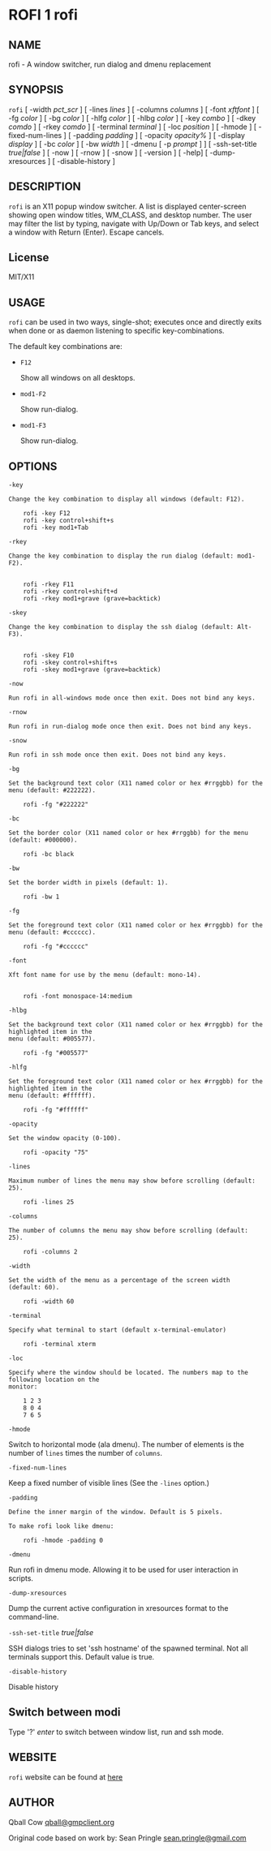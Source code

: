 ROFI 1 rofi
===========

NAME
----

rofi - A window switcher, run dialog and dmenu replacement

SYNOPSIS
--------

`rofi` [ -width *pct_scr* ] [ -lines *lines* ] [ -columns *columns* ] [ -font *xftfont* ] [ -fg *color* ]
[ -bg *color* ] [ -hlfg *color* ] [ -hlbg *color* ] [ -key *combo* ] [ -dkey *comdo* ] [ -rkey *comdo* ]
[ -terminal *terminal* ] [ -loc *position* ] [ -hmode ] [ -fixed-num-lines ] [ -padding *padding* ]
[ -opacity *opacity%* ] [ -display *display* ] [ -bc *color* ] [ -bw *width* ] [ -dmenu [ -p *prompt* ] ]
[ -ssh-set-title *true|false* ] [ -now ] [ -rnow ] [ -snow ] [ -version ] [ -help] [ -dump-xresources ]
[ -disable-history ]

DESCRIPTION
-----------
`rofi` is an X11 popup window switcher. A list is displayed center-screen showing open window titles, WM_CLASS, and desktop number. 
The user may filter the list by typing, navigate with Up/Down or Tab keys, and select a window with Return (Enter). Escape cancels.

License
-------

MIT/X11

USAGE
-----

`rofi` can be used in two ways, single-shot; executes once and directly exits when done or as
daemon listening to specific key-combinations.

The default key combinations are:

* `F12`

   Show all windows on all desktops.

* `mod1-F2`

   Show run-dialog.

* `mod1-F3`

   Show run-dialog.


OPTIONS
-------
`-key`

    Change the key combination to display all windows (default: F12).

        rofi -key F12
        rofi -key control+shift+s
        rofi -key mod1+Tab


`-rkey`

    Change the key combination to display the run dialog (default: mod1-F2).


        rofi -rkey F11
        rofi -rkey control+shift+d
        rofi -rkey mod1+grave (grave=backtick)


`-skey`

    Change the key combination to display the ssh dialog (default: Alt-F3).


        rofi -skey F10
        rofi -skey control+shift+s
        rofi -skey mod1+grave (grave=backtick)


`-now`

    Run rofi in all-windows mode once then exit. Does not bind any keys.

`-rnow`

    Run rofi in run-dialog mode once then exit. Does not bind any keys.

`-snow`

    Run rofi in ssh mode once then exit. Does not bind any keys.

`-bg`

    Set the background text color (X11 named color or hex #rrggbb) for the menu (default: #222222).

        rofi -fg "#222222"


`-bc`

    Set the border color (X11 named color or hex #rrggbb) for the menu (default: #000000).

        rofi -bc black


`-bw`

    Set the border width in pixels (default: 1).

        rofi -bw 1


`-fg`

    Set the foreground text color (X11 named color or hex #rrggbb) for the menu (default: #cccccc).

        rofi -fg "#cccccc"

`-font`

    Xft font name for use by the menu (default: mono-14).


        rofi -font monospace-14:medium


`-hlbg`

    Set the background text color (X11 named color or hex #rrggbb) for the highlighted item in the
    menu (default: #005577).

        rofi -fg "#005577"


`-hlfg`

    Set the foreground text color (X11 named color or hex #rrggbb) for the highlighted item in the
    menu (default: #ffffff).

        rofi -fg "#ffffff"


`-opacity`

    Set the window opacity (0-100).

        rofi -opacity "75"

`-lines`

    Maximum number of lines the menu may show before scrolling (default: 25).

        rofi -lines 25

`-columns`

    The number of columns the menu may show before scrolling (default: 25).

        rofi -columns 2

`-width`

    Set the width of the menu as a percentage of the screen width (default: 60).

        rofi -width 60

`-terminal`

    Specify what terminal to start (default x-terminal-emulator)

        rofi -terminal xterm

`-loc`

    Specify where the window should be located. The numbers map to the following location on the
    monitor:

        1 2 3
        8 0 4
        7 6 5

`-hmode`

  Switch to horizontal mode (ala dmenu). The number of elements is the number of `lines` times the
  number of `columns`.

`-fixed-num-lines`

   Keep a fixed number of visible lines (See the `-lines` option.)

`-padding`

    Define the inner margin of the window. Default is 5 pixels.

    To make rofi look like dmenu:

        rofi -hmode -padding 0

`-dmenu`

  Run rofi in dmenu mode. Allowing it to be used for user interaction in scripts.

`-dump-xresources`

  Dump the current active configuration in xresources format to the command-line.

`-ssh-set-title` *true|false*

  SSH dialogs tries to set 'ssh hostname' of the spawned terminal.
  Not all terminals support this.
  Default value is true.

`-disable-history`

  Disable history


Switch between modi
-------------------

Type '?' *enter* to switch between window list, run and ssh mode.

WEBSITE
-------

`rofi` website can be found at [here](https://davedavenport.github.io/rofi/)

AUTHOR
------
Qball Cow <qball@gmpclient.org>

Original code based on work by: Sean Pringle <sean.pringle@gmail.com>
